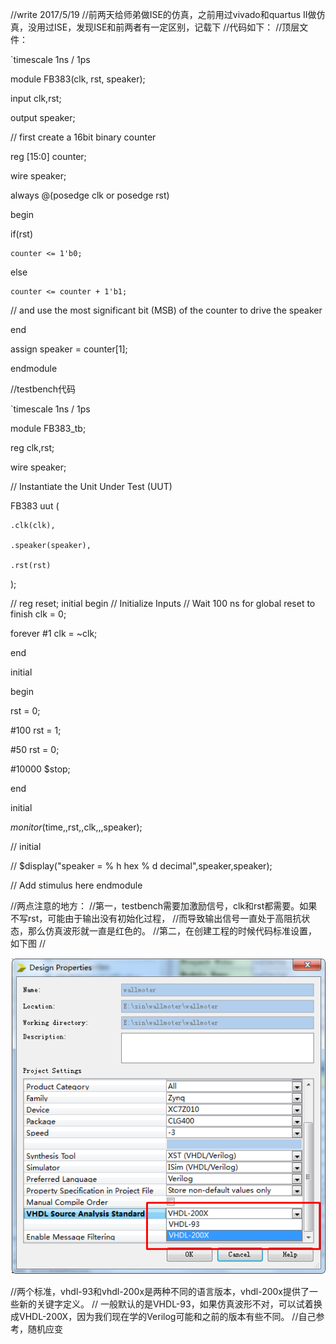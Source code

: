//write 2017/5/19 //前两天给师弟做ISE的仿真，之前用过vivado和quartus II做仿真，没用过ISE，发现ISE和前两者有一定区别，记载下 //代码如下： //顶层文件：

`timescale 1ns / 1ps

module FB383(clk, rst, speaker); 

input clk,rst; 

output speaker;

// first create a 16bit binary counter 

reg [15:0] counter; 

wire speaker;

always @(posedge clk or posedge rst) 

 begin 
 
  if(rst) 
  
    counter <= 1'b0; 
    
  else 
  
    counter <= counter + 1'b1;
    
// and use the most significant bit (MSB) of the counter to drive the speaker 

 end
 
assign speaker = counter[1];

endmodule

//testbench代码 

`timescale 1ns / 1ps

module FB383_tb;

reg clk,rst;

wire speaker;

// Instantiate the Unit Under Test (UUT)

FB383 uut (

	.clk(clk),
	
	.speaker(speaker),
	
	.rst(rst)
);

// reg reset; initial begin // Initialize Inputs // Wait 100 ns for global reset to finish clk = 0;

forever   #1 clk = ~clk;

end
 
 initial
 
 begin
 
 rst = 0;
 
 #100 rst = 1;
 
 #50 rst = 0;
 
 #10000 $stop;
 
 end
 
 initial
 
  $monitor($time,,rst,,clk,,,speaker);
  
// initial

//	$display("speaker = % h hex % d decimal",speaker,speaker);
    
// Add stimulus here
endmodule



//两点注意的地方： 
//第一，testbench需要加激励信号，clk和rst都需要。如果不写rst，可能由于输出没有初始化过程， //而导致输出信号一直处于高阻抗状态，那么仿真波形就一直是红色的。
//第二，在创建工程的时候代码标准设置，如下图 //  

![image](https://github.com/tigerZhouCN/picture/blob/master/picture/ISE%E5%B7%A5%E7%A8%8BVerilog%E6%A0%87%E5%87%86%E8%AE%BE%E7%BD%AE.png)

//两个标准，vhdl-93和vhdl-200x是两种不同的语言版本，vhdl-200x提供了一些新的关键字定义。 // 一般默认的是VHDL-93，如果仿真波形不对，可以试着换成VHDL-200X，因为我们现在学的Verilog可能和之前的版本有些不同。 //自己参考，随机应变
